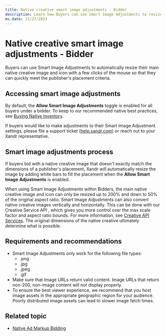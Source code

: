 ```yaml
---
title: Native creative smart image adjustments - Bidder
description: Learn how Buyers can use Smart Image Adjustments to resize their main native creative image and icon with a few clicks of the mouse.
ms.date: 11/27/2023
---
```


# Native creative smart image adjustments - Bidder

Buyers can use Smart Image Adjustments to automatically resize their main native creative image and icon with a few clicks of the mouse so that they can quickly meet the publisher's placement criteria.

## Accessing smart image adjustments

By default, the **Allow Smart Image Adjustments** toggle is enabled for all buyers under a bidder. To keep to our recommended native best practices, see [Buying Native Inventory](../invest/buying-native-inventory.md).

If buyers would like to make adjustments to their Smart Image Adjustment settings, please file a support ticket ([help.xandr.com](https://help.xandr.com/s/login/)) or reach out to your Xandr representative.

## Smart image adjustments process

If buyers bid with a native creative image that doesn't exactly match the dimensions of a publisher's placement, Xandr will automatically resize the image by adding white bars to fill the placement when the **Allow Smart Image** **Adjustments** is enabled.

When using Smart Image Adjustments within Bidders, the main native creative image and icon can only be resized up to 200% and down to 50% of the original aspect ratio. Smart Image Adjustments can also convert native creative images vertically and horizontally. This can be done with our Creative Service API , which gives you more control over the max scale factor and aspect ratio bounds. For more information, see [Creative API Services](creative-api-services.md). The original dimensions of the native creative ultimately determine what is possible.

## Requirements and recommendations

- Smart Image Adjustments only work for the following file types:
  - .png
  - .jpg
  - .jpeg
  - .gif
- Make sure that Image URLs return valid content. Image URLs that return non-200, non-image content will not display properly.
- To ensure the best viewer experience, we recommend that you host image assets in the appropriate geographic region for your audience. Poorly distributed image assets can lead to slower image fetch times.

## Related topic

- [Native Ad Markup Bidding](native-ad-markup-bidding.md)